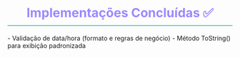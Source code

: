 <div align="center">
  <h1 style="color: #9c88ff; border-bottom: 2px solid #4ecdc4; padding-bottom: 10px;">
    Implementações Concluídas ✅
  </h1>
</div>
- Validação de data/hora (formato e regras de negócio)   
- Método ToString() para exibição padronizada 
